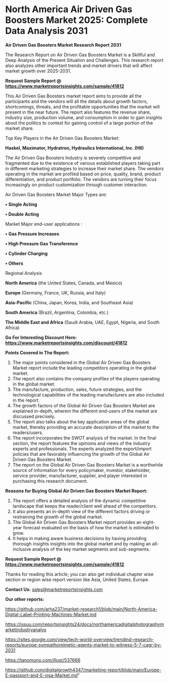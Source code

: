 # North America Air Driven Gas Boosters Market 2025: Complete Data Analysis 2031

<strong>Air Driven Gas Boosters Market Research Report 2031</strong>

The Research Report on Air Driven Gas Boosters Market is a Skillful and Deep Analysis of the Present Situation and Challenges. This research report also analyzes other important trends and market drivers that will affect market growth over 2025-2031.

<strong>Request Sample Report @ <a href=https://www.marketreportsinsights.com/sample/41812>https://www.marketreportsinsights.com/sample/41812</a></strong>

This Air Driven Gas Boosters market report aims to provide all the participants and the vendors will all the details about growth factors, shortcomings, threats, and the profitable opportunities that the market will present in the near future. The report also features the revenue share, industry size, production volume, and consumption in order to gain insights about the politics to contest for gaining control of a large portion of the market share.

Top Key Players in the Air Driven Gas Boosters Market:

<strong>Haskel, Maximator, Hydratron, Hydraulics International, Inc. (HII)</strong>

The Air Driven Gas Boosters Industry is severely competitive and fragmented due to the existence of various established players taking part in different marketing strategies to increase their market share. The vendors operating in the market are profiled based on price, quality, brand, product differentiation, and product portfolio. The vendors are turning their focus increasingly on product customization through customer interaction.

Air Driven Gas Boosters Market Major Types are:

<strong>•  Single Acting

•  Double Acting</strong>

Market Major end-user applications :

<strong>•  Gas Pressure Increases

•  High Pressure Gas Transference

•  Cylinder Charging

•  Others</strong>

Regional Analysis

</u><strong><b>North America</b></strong> (the United States, Canada, and Mexico)

<strong><b>Europe </b></strong>(Germany, France, UK, Russia, and Italy)

<strong><b>Asia-Pacific</b></strong> (China, Japan, Korea, India, and Southeast Asia)

<strong><b>South America</b></strong> (Brazil, Argentina, Colombia, etc.)

<strong><b>The Middle East and Africa</b></strong> (Saudi Arabia, UAE, Egypt, Nigeria, and South Africa)

<strong>Go For Interesting Discount Here: <a href=https://www.marketreportsinsights.com/discount/41812>https://www.marketreportsinsights.com/discount/41812</a></strong>

<strong>Points Covered in The Report:</strong>
<ol>
  <li>The major points considered in the Global Air Driven Gas Boosters Market report include the leading competitors operating in the global market.</li>
  <li>The report also contains the company profiles of the players operating in the global market.</li>
  <li>The manufacture, production, sales, future strategies, and the technological capabilities of the leading manufacturers are also included in the report.</li>
  <li>The growth factors of the Global Air Driven Gas Boosters Market are explained in-depth, wherein the different end-users of the market are discussed precisely.</li>
  <li>The report also talks about the key application areas of the global market, thereby providing an accurate description of the market to the readers/users.</li>
  <li>The report incorporates the SWOT analysis of the market. In the final section, the report features the opinions and views of the industry experts and professionals. The experts analyzed the export/import policies that are favorably influencing the growth of the Global Air Driven Gas Boosters Market.</li>
  <li>The report on the Global Air Driven Gas Boosters Market is a worthwhile source of information for every policymaker, investor, stakeholder, service provider, manufacturer, supplier, and player interested in purchasing this research document.</li>
</ol>
<strong>Reasons for Buying Global Air Driven Gas Boosters Market Report:</strong>

<ol>
  <li>The report offers a detailed analysis of the dynamic competitive landscape that keeps the reader/client well ahead of the competitors.</li>
  <li>It also presents an in-depth view of the different factors driving or restraining the growth of the global market.</li>
  <li>The Global Air Driven Gas Boosters Market report provides an eight-year forecast evaluated on the basis of how the market is estimated to grow.</li>
  <li>It helps in making aware business decisions by having providing thorough insights insights into the global market and by making an all-inclusive analysis of the key market segments and sub-segments.</li>
</ol>
<strong>Request Sample Report @ <a href=https://www.marketreportsinsights.com/sample/41812>https://www.marketreportsinsights.com/sample/41812</a></strong>


Thanks for reading this article; you can also get individual chapter wise section or region wise report version like Asia, United States, Europe.

<strong>Contact Us:</strong>
sales@marketreportsinsights.com

<strong>Our other reports:</strong>

<a href=https://github.com/arha237/market-research1/blob/main/North-America-Digital-Label-Printing-Machines-Market.md>https://github.com/arha237/market-research1/blob/main/North-America-Digital-Label-Printing-Machines-Market.md</a>

<a href=https://issuu.com/reportsinsights24/docs/northamericadigitalphotographymarketindustryanalys>https://issuu.com/reportsinsights24/docs/northamericadigitalphotographymarketindustryanalys</a>

<a href=https://sites.google.com/view/tech-world-overview/trendind-research-reports/europe-sympathomimetic-agents-market-to-witness-5-7-cagr-by-2031>https://sites.google.com/view/tech-world-overview/trendind-research-reports/europe-sympathomimetic-agents-market-to-witness-5-7-cagr-by-2031</a>

<a href=https://tanomuno.com/illust/537666>https://tanomuno.com/illust/537666</a>

<a href=https://github.com/digitalgrowth4347/marketing-report/blob/main/Europe-E-passport-and-E-visa-Market.md>https://github.com/digitalgrowth4347/marketing-report/blob/main/Europe-E-passport-and-E-visa-Market.md</a>"

